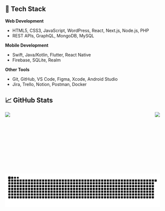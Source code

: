 ## 🔧 Tech Stack

**Web Development**  
- HTML5, CSS3, JavaScript, WordPress, React, Next.js, Node.js, PHP
- REST APIs, GraphQL, MongoDB, MySQL  

**Mobile Development**  
- Swift, Java/Kotlin, Flutter, React Native  
- Firebase, SQLite, Realm

**Other Tools**  
- Git, GitHub, VS Code, Figma, Xcode, Android Studio  
- Jira, Trello, Notion, Postman, Docker

## 📈 GitHub Stats

<img align="left" height="200px" src="https://github-readme-stats.vercel.app/api?username=n0va-star&show_icons=true&theme=radical&count_private=true">

<img align="right" height="200px" src="https://github-readme-stats.vercel.app/api/top-langs/?username=n0va-star&exclude_repo=venture1981.github.io,free-for-dev&layout=compact&langs_count=8&theme=radical">

<p align="center">
  <img src="https://raw.githubusercontent.com/plexpt/plexpt/snake/github-snake.svg" alt="GitHub Contribution Animation">
</p>
